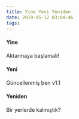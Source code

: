 ```yaml
---
title: Yine Yeni Yeniden
date: 2019-05-12 03:04:46
tags:
---
```

#### Yine
Aktarmaya başlamalı!

#### Yeni
Güncellenmiş ben v1.1

#### Yeniden
Bir yerlerde kalmıştık?